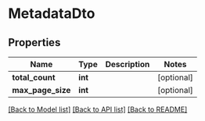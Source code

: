 # MetadataDto

## Properties
Name | Type | Description | Notes
------------ | ------------- | ------------- | -------------
**total_count** | **int** |  | [optional] 
**max_page_size** | **int** |  | [optional] 

[[Back to Model list]](../README.md#documentation-for-models) [[Back to API list]](../README.md#documentation-for-api-endpoints) [[Back to README]](../README.md)


